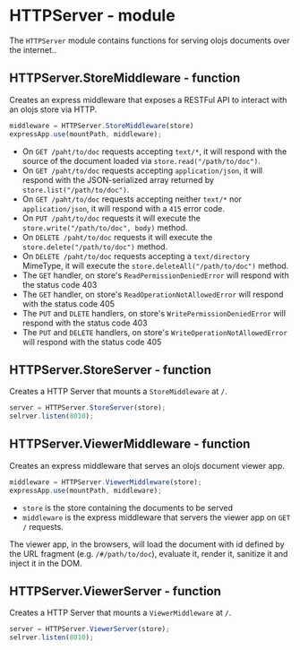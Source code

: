 HTTPServer - module
============================================================================
The `HTTPServer` module contains functions for serving olojs documents over
the internet..
  
HTTPServer.StoreMiddleware - function
----------------------------------------------------------------------------
Creates an express middleware that exposes a RESTFul API to interact with an
olojs store via HTTP.
```js
middleware = HTTPServer.StoreMiddleware(store)
expressApp.use(mountPath, middleware);
```
- On `GET /paht/to/doc` requests accepting `text/*`, it will respond with
  the source of the document loaded via `store.read("/path/to/doc")`.
- On `GET /paht/to/doc` requests accepting `application/json`, it will
  respond with the JSON-serialized array returned by
  `store.list("/path/to/doc")`.
- On `GET /paht/to/doc` requests accepting neither `text/*` nor
  `application/json`, it will respond with a `415` error code.
- On `PUT /paht/to/doc` requests it will execute the
  `store.write("/path/to/doc", body)` method.
- On `DELETE /paht/to/doc` requests it will execute the
  `store.delete("/path/to/doc")` method.
- On `DELETE /paht/to/doc` requests accepting a `text/directory` MimeType, 
  it will execute the `store.deleteAll("/path/to/doc")` method.
- The `GET` handler, on store's `ReadPermissionDeniedError` will
  respond with the status code 403
- The `GET` handler, on store's `ReadOperationNotAllowedError` will
  respond with the status code 405
- The `PUT` and `DLETE` handlers, on store's `WritePermissionDeniedError`
  will respond with the status code 403
- The `PUT` and `DELETE` handlers, on store's `WriteOperationNotAllowedError`
  will respond with the status code 405
  
HTTPServer.StoreServer - function
----------------------------------------------------------------------------
Creates a HTTP Server that mounts a `StoreMiddleware` at `/`.

```js
server = HTTPServer.StoreServer(store);
selrver.listen(8010);
```
  
HTTPServer.ViewerMiddleware - function
----------------------------------------------------------------------------
Creates an express middleware that serves an olojs document viewer app.

```js
middleware = HTTPServer.ViewerMiddleware(store);
expressApp.use(mountPath, middleware);
```

- `store` is the store containing the documents to be served
- `middleware` is the express middleware that servers the viewer app on
  `GET /` requests.

The viewer app, in the browsers, will load the document with id defined by 
the URL fragment (e.g. `/#/path/to/doc`), evaluate it, render it, sanitize 
it and inject it in the DOM.
  
HTTPServer.ViewerServer - function
----------------------------------------------------------------------------
Creates a HTTP Server that mounts a `ViewerMiddleware` at `/`.

```js
server = HTTPServer.ViewerServer(store);
selrver.listen(8010);
```
  

